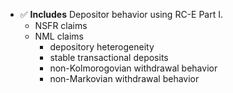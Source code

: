 - ✅ **Includes** Depositor behavior using RC-E Part I.
  - NSFR claims
  - NML claims
    - depository heterogeneity
    - stable transactional deposits
    - non-Kolmorogovian withdrawal behavior
    - non-Markovian withdrawal behavior
